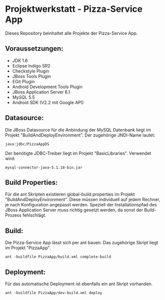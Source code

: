 Projektwerkstatt - Pizza-Service App
====================================

Dieses Repository beinhaltet alle Projekte der Pizza-Service App.

Voraussetzungen: 
----------------
* JDK 1.6
* Eclipse Indigo SR2
* Checkstyle Plugin
* JBoss Tools Plugin
* EGit Plugin
* Android Development Tools Plugin
* JBoss Application Server 6.1
* MySQL 5.5
* Android SDK (V2.2 mit Google API)

Datasource:
-----------
Die JBoss Datasource für die Anbindung der MySQL Datenbank liegt im Projekt "BuildAndDeployEnvironment". Der zugehörige JNDI-Name lautet:

    java:jdbc/PizzaAppDS

Der benötigte JDBC-Treiber liegt im Projekt "BasicLibraries". Verwendet wird:

	mysql-connector-java-5.1.18-bin.jar

Build Properties:
-----------------	
Für die ant Skripten existieren global-build.properties im Projekt "BuildAndDeployEnvironment". Diese müssen individuell auf jedem Rechner, je nach Konfiguration angepasst werden. Speziell der Installationspfad des JBoss Application Server muss richtig gesetzt werden, da sonst der Build-Prozess fehlschlägt.

Build:
------
Die Pizza-Service App lässt sich per ant bauen. Das zugehörige Skript liegt im Projekt "PizzaApp".

    ant -buildfile PizzaApp/build.xml complete-build

Deployment:
-----------
Für das automatische Deployment ist ebenfalls ein ant Skript vorhanden.

    ant -buildfile PizzaApp/dev-build.xml deploy
